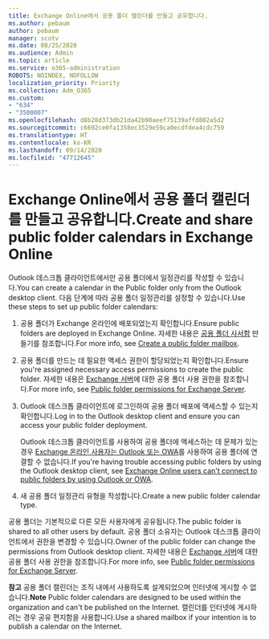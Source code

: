 ```yaml
---
title: Exchange Online에서 공용 폴더 캘린더를 만들고 공유합니다.
ms.author: pebaum
author: pebaum
manager: scotv
ms.date: 08/25/2020
ms.audience: Admin
ms.topic: article
ms.service: o365-administration
ROBOTS: NOINDEX, NOFOLLOW
localization_priority: Priority
ms.collection: Adm_O365
ms.custom:
- "634"
- "3500007"
ms.openlocfilehash: d8b28d373db21da42b90aeef75139affd802a5d2
ms.sourcegitcommit: c6692ce0fa1358ec3529e59ca0ecdfdea4cdc759
ms.translationtype: HT
ms.contentlocale: ko-KR
ms.lasthandoff: 09/14/2020
ms.locfileid: "47712645"
---
```

# <a name="create-and-share-public-folder-calendars-in-exchange-online"></a><span data-ttu-id="0ebe6-102">Exchange Online에서 공용 폴더 캘린더를 만들고 공유합니다.</span><span class="sxs-lookup"><span data-stu-id="0ebe6-102">Create and share public folder calendars in Exchange Online</span></span>

<span data-ttu-id="0ebe6-103">Outlook 데스크톱 클라이언트에서만 공용 폴더에서 일정관리를 작성할 수 있습니다.</span><span class="sxs-lookup"><span data-stu-id="0ebe6-103">You can create a calendar in the Public folder only from the Outlook desktop client.</span></span> <span data-ttu-id="0ebe6-104">다음 단계에 따라 공용 폴더 일정관리를 설정할 수 있습니다.</span><span class="sxs-lookup"><span data-stu-id="0ebe6-104">Use these steps to set up public folder calendars:</span></span>

1. <span data-ttu-id="0ebe6-105">공용 폴더가 Exchange 온라인에 배포되었는지 확인합니다.</span><span class="sxs-lookup"><span data-stu-id="0ebe6-105">Ensure public folders are deployed in Exchange Online.</span></span> <span data-ttu-id="0ebe6-106">자세한 내용은 [공용 폴더 사서함](https://docs.microsoft.com/exchange/collaboration-exo/public-folders/create-public-folder-mailbox) 만들기를 참조합니다.</span><span class="sxs-lookup"><span data-stu-id="0ebe6-106">For more info, see [Create a public folder mailbox](https://docs.microsoft.com/exchange/collaboration-exo/public-folders/create-public-folder-mailbox).</span></span> 

2. <span data-ttu-id="0ebe6-107">공용 폴더를 만드는 데 필요한 액세스 권한이 할당되었는지 확인합니다.</span><span class="sxs-lookup"><span data-stu-id="0ebe6-107">Ensure you're assigned necessary access permissions to create the public folder.</span></span> <span data-ttu-id="0ebe6-108">자세한 내용은 [Exchange 서버](https://support.microsoft.com/help/2573274/public-folder-permissions-for-exchange-server)에 대한 공용 폴더 사용 권한을 참조합니다.</span><span class="sxs-lookup"><span data-stu-id="0ebe6-108">For more info, see [Public folder permissions for Exchange Server](https://support.microsoft.com/help/2573274/public-folder-permissions-for-exchange-server).</span></span> 
  
3. <span data-ttu-id="0ebe6-109">Outlook 데스크톱 클라이언트에 로그인하여 공용 폴더 배포에 액세스할 수 있는지 확인합니다.</span><span class="sxs-lookup"><span data-stu-id="0ebe6-109">Log in to the Outlook desktop client and ensure you can access your public folder deployment.</span></span>

    <span data-ttu-id="0ebe6-110">Outlook 데스크톱 클라이언트를 사용하여 공용 폴더에 액세스하는 데 문제가 있는 경우 [Exchange 온라인 사용자는 Outlook 또는 OWA](https://aka.ms/pfcte)를 사용하여 공용 폴더에 연결할 수 없습니다.</span><span class="sxs-lookup"><span data-stu-id="0ebe6-110">If you're having trouble accessing public folders by using the Outlook desktop client, see [Exchange Online users can't connect to public folders by using Outlook or OWA](https://aka.ms/pfcte).</span></span>

4. <span data-ttu-id="0ebe6-111">새 공용 폴더 일정관리 유형을 작성합니다.</span><span class="sxs-lookup"><span data-stu-id="0ebe6-111">Create a new public folder calendar type.</span></span>

<span data-ttu-id="0ebe6-112">공용 폴더는 기본적으로 다른 모든 사용자에게 공유됩니다.</span><span class="sxs-lookup"><span data-stu-id="0ebe6-112">The public folder is shared to all other users by default.</span></span> <span data-ttu-id="0ebe6-113">공용 폴더 소유자는 Outlook 데스크톱 클라이언트에서 권한을 변경할 수 있습니다.</span><span class="sxs-lookup"><span data-stu-id="0ebe6-113">Owner of the public folder can change the permissions from Outlook desktop client.</span></span> <span data-ttu-id="0ebe6-114">자세한 내용은 [Exchange 서버](https://support.microsoft.com/help/2573274/public-folder-permissions-for-exchange-server)에 대한 공용 폴더 사용 권한을 참조합니다.</span><span class="sxs-lookup"><span data-stu-id="0ebe6-114">For more info, see [Public folder permissions for Exchange Server](https://support.microsoft.com/help/2573274/public-folder-permissions-for-exchange-server).</span></span>

<span data-ttu-id="0ebe6-115">**참고** 공용 폴더 캘린더는 조직 내에서 사용하도록 설계되었으며 인터넷에 게시할 수 없습니다.</span><span class="sxs-lookup"><span data-stu-id="0ebe6-115">**Note** Public folder calendars are designed to be used within the organization and can't be published on the Internet.</span></span> <span data-ttu-id="0ebe6-116">캘린더를 인터넷에 게시하려는 경우 공유 편지함을 사용합니다.</span><span class="sxs-lookup"><span data-stu-id="0ebe6-116">Use a shared mailbox if your intention is to publish a calendar on the  Internet.</span></span>